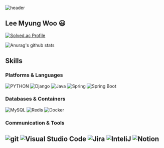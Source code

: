 ![header](https://capsule-render.vercel.app/api?type=cylinder&color=gradient&height=200&section=header&text=Welcome!%20&fontSize=90&TextBg=True&animation=fadeIn&fontcolor=ffffff&desc=Hi%20%I'm%20%20Fishphobia&descAlignY=75)

## Lee Myung Woo 😃

[![Solved.ac Profile](http://mazassumnida.wtf/api/v2/generate_badge?boj=fishphobia)](https://solved.ac/fishphobia/)

![Anurag's github stats](https://github-readme-stats.vercel.app/api?username=Fishphobiagg&show_icons=true&theme=tokyonight)

## Skills

### Platforms & Languages
![PYTHON](https://img.shields.io/badge/Python-3776AB.svg?&style=for-the-badge&logo=Python&logoColor=yellow)
![Django](https://img.shields.io/badge/Django-092E20.svg?&style=for-the-badge&logo=Django&logoColor=white)
![Java](https://img.shields.io/badge/Java-007396.svg?&style=for-the-badge&logo=Java&logoColor=white)
![Spring](https://img.shields.io/badge/Spring-6DB33F.svg?&style=for-the-badge&logo=Spring&logoColor=white)
![Spring Boot](https://img.shields.io/badge/Spring%20Boot-6DB33F.svg?&style=for-the-badge&logo=Spring%20Boot&logoColor=white)
### Databases & Containers
![MySQL](https://img.shields.io/badge/MySQL-4479A1.svg?&style=for-the-badge&logo=MySQL&logoColor=white)
![Redis](https://img.shields.io/badge/Redis-DC382D.svg?&style=for-the-badge&logo=Redis&logoColor=white)
![Docker](https://img.shields.io/badge/Docker-2496ED.svg?&style=for-the-badge&logo=Docker&logoColor=white)

### Communication & Tools
![git](https://img.shields.io/badge/git-F05032.svg?&style=for-the-badge&logo=git&logoColor=white)
![Visual Studio Code](https://img.shields.io/badge/Visual%20Studio%20Code-007ACC.svg?&style=for-the-badge&logo=Visual%20Studio%20Code&logoColor=white)
![Jira](https://img.shields.io/badge/Jira-0052CC.svg?&style=for-the-badge&logo=Jira&logoColor=white)
![InteliJ](https://img.shields.io/badge/IntelliJ%20IDEA-000000.svg?&style=for-the-badge&logo=IntelliJ%20IDEA&logoColor=white)
![Notion](https://img.shields.io/badge/Notion-007ACC.svg?&style=for-the-badge&logo=Notion&logoColor=white)
---

<!---
Fishphobiagg/Fishphobiagg is a ✨ special ✨ repository because its `README.md` (this file) appears on your GitHub profile.
You can click the Preview link to take a look at your changes.
--->
